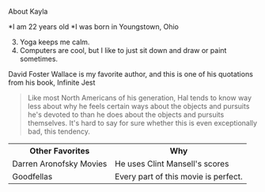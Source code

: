 About Kayla

*I am 22 years old
*I was born in Youngstown, Ohio

3. Yoga keeps me calm.
4. Computers are cool, but I like to just sit down and draw or paint sometimes.

David Foster Wallace is my favorite author, and this is one of his quotations from his book, Infinite Jest

>Like most North Americans of his generation,
>Hal tends to know way less about why he feels certain ways about the objects 
>and pursuits he's devoted to than he does about the objects and pursuits themselves.
>It's hard to say for sure whether this is even exceptionally bad, this tendency.

<table>
  <tr>
    <th>Other Favorites</th><th>Why</th>
  </tr>
  <tr>
    <td>Darren Aronofsky Movies</td><td>He uses Clint Mansell's scores</td>
  </tr>
  <tr>
    <td>Goodfellas</td><td>Every part of this movie is perfect.</td>
  </tr>
</table>
